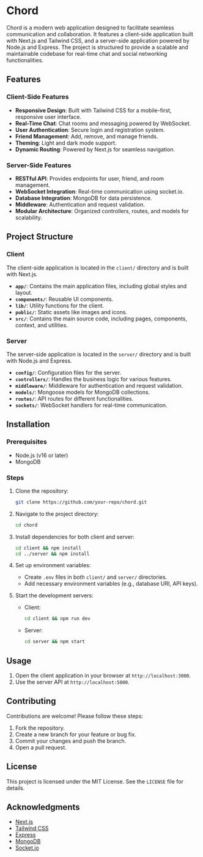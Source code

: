# Chord

Chord is a modern web application designed to facilitate seamless communication and collaboration. It features a client-side application built with Next.js and Tailwind CSS, and a server-side application powered by Node.js and Express. The project is structured to provide a scalable and maintainable codebase for real-time chat and social networking functionalities.

## Features

### Client-Side Features
- **Responsive Design**: Built with Tailwind CSS for a mobile-first, responsive user interface.
- **Real-Time Chat**: Chat rooms and messaging powered by WebSocket.
- **User Authentication**: Secure login and registration system.
- **Friend Management**: Add, remove, and manage friends.
- **Theming**: Light and dark mode support.
- **Dynamic Routing**: Powered by Next.js for seamless navigation.

### Server-Side Features
- **RESTful API**: Provides endpoints for user, friend, and room management.
- **WebSocket Integration**: Real-time communication using socket.io.
- **Database Integration**: MongoDB for data persistence.
- **Middleware**: Authentication and request validation.
- **Modular Architecture**: Organized controllers, routes, and models for scalability.

## Project Structure

### Client
The client-side application is located in the `client/` directory and is built with Next.js.

- **`app/`**: Contains the main application files, including global styles and layout.
- **`components/`**: Reusable UI components.
- **`lib/`**: Utility functions for the client.
- **`public/`**: Static assets like images and icons.
- **`src/`**: Contains the main source code, including pages, components, context, and utilities.

### Server
The server-side application is located in the `server/` directory and is built with Node.js and Express.

- **`config/`**: Configuration files for the server.
- **`controllers/`**: Handles the business logic for various features.
- **`middleware/`**: Middleware for authentication and request validation.
- **`models/`**: Mongoose models for MongoDB collections.
- **`routes/`**: API routes for different functionalities.
- **`sockets/`**: WebSocket handlers for real-time communication.

## Installation

### Prerequisites
- Node.js (v16 or later)
- MongoDB

### Steps
1. Clone the repository:
   ```bash
   git clone https://github.com/your-repo/chord.git
   ```
2. Navigate to the project directory:
   ```bash
   cd chord
   ```
3. Install dependencies for both client and server:
   ```bash
   cd client && npm install
   cd ../server && npm install
   ```
4. Set up environment variables:
   - Create `.env` files in both `client/` and `server/` directories.
   - Add necessary environment variables (e.g., database URI, API keys).

5. Start the development servers:
   - Client:
     ```bash
     cd client && npm run dev
     ```
   - Server:
     ```bash
     cd server && npm start
     ```

## Usage

1. Open the client application in your browser at `http://localhost:3000`.
2. Use the server API at `http://localhost:5000`.

## Contributing

Contributions are welcome! Please follow these steps:
1. Fork the repository.
2. Create a new branch for your feature or bug fix.
3. Commit your changes and push the branch.
4. Open a pull request.

## License

This project is licensed under the MIT License. See the `LICENSE` file for details.

## Acknowledgments

- [Next.js](https://nextjs.org/)
- [Tailwind CSS](https://tailwindcss.com/)
- [Express](https://expressjs.com/)
- [MongoDB](https://www.mongodb.com/)
- [Socket.io](https://socket.io/)